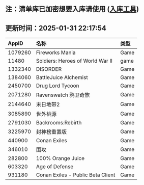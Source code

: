 ## 注：清单库已加密想要入库请使用 ([入库工具](https://github.com/BlankTMing/ManifestAutoUpdate/releases))

## 更新时间：2025-01-31 22:17:54
| AppID | 名称 | 类型  |
| :-------------------- | :----------------------------- | :----------- |
| 1079260 | Fireworks Mania| Game |
| 11480 | Soldiers: Heroes of World War II| game |
| 1332340 | DISORDER| Game |
| 1384060 | BattleJuice Alchemist| Game |
| 2450700 | Drug Lord Tycoon| Game |
| 2071280 | Ravenswatch 鸦卫奇旅| Game |
| 2144640 | 末日地带2| Game |
| 3085890 | 世外桃源| Game |
| 2791030 | Backrooms:Rebirth| Game |
| 3225970 | 封神榜重置版| Game |
| 440900 | Conan Exiles| Game |
| 346010 | 围攻| Game |
| 282800 | 100% Orange Juice| Game |
| 603320 | Age of Defense| Game |
| 931180 | Conan Exiles - Public Beta Client| Game |

